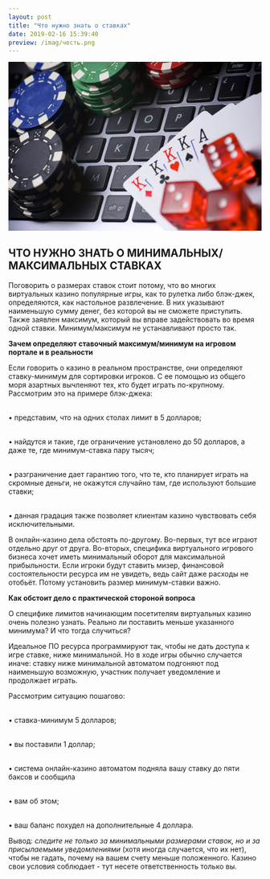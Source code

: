 ```yaml
---
layout: post
title: "Что нужно знать о ставках"
date: 2019-02-16 15:39:40
preview: /imag/честь.png
---
```

![Picture 1](/imag/казиныч.jpg)
## ЧТО НУЖНО ЗНАТЬ О МИНИМАЛЬНЫХ/МАКСИМАЛЬНЫХ СТАВКАХ

Поговорить о размерах ставок стоит потому, что во многих виртуальных казино популярные игры, как то рулетка либо блэк-джек, определяются, как настольное развлечение. В них указывают наименьшую сумму денег, без которой вы не сможете приступить. Также заявлен максимум, который вы вправе задействовать во время одной ставки. Минимум/максимум не устанавливают просто так.

<strong>Зачем определяют ставочный максимум/минимум на игровом портале и в реальности</strong>

Если говорить о казино в реальном пространстве, они определяют ставку-минимум для сортировки игроков. С ее помощью из общего моря азартных вычленяют тех, кто будет играть по-крупному. Рассмотрим это на примере блэк-джека:

<br>•	представим, что на одних столах лимит в 5 долларов;

<br>•	найдутся и такие, где ограничение установлено до 50 долларов, а даже те, где минимум-ставка пару тысяч;

<br>•	разграничение дает гарантию того, что те, кто планирует играть на скромные деньги, не окажутся случайно там, где используют большие ставки;

<br>•	данная градация также позволяет клиентам казино чувствовать себя исключительными. 

В онлайн-казино дела обстоять по-другому. Во-первых, тут все играют отдельно друг от друга. Во-вторых, специфика виртуального игрового бизнеса хочет иметь минимальный оборот для максимальной прибыльности. Если игроки будут ставить мизер, финансовой состоятельности ресурса им не увидеть, ведь сайт даже расходы не отобьёт. Потому установить размер минимум-ставки важно. 

<strong>Как обстоит дело с практической стороной вопроса</strong>

О специфике лимитов начинающим посетителям виртуальных казино очень полезно узнать. Реально ли поставить меньше указанного минимума? И что тогда случиться? 

Идеальное ПО ресурса программируют так, чтобы не дать доступа к игре ставке, ниже минимальной. Но в ходе игры обычно случается иначе: ставку ниже минимальной автоматом подгоняют под наименьшую возможную, участник получает уведомление и продолжает играть. 

Рассмотрим ситуацию пошагово:

<br>•	ставка-минимум 5 долларов;

<br>•	вы поставили 1 доллар;

<br>•	система онлайн-казино автоматом подняла вашу ставку до пяти баксов и сообщила 

<br>•	вам об этом;

<br>•	ваш баланс похудел на дополнительные 4 доллара. 

Вывод: <i>следите не только за минимальными размерами ставок, но и за присылаемыми уведомлениями</i> (хотя иногда случается, что их нет), чтобы не гадать, почему на вашем счету меньше положенного. Казино свои условия соблюдает - тут несете ответственность только вы. 
